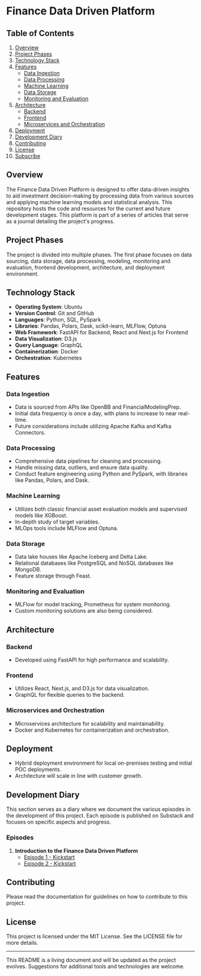 
# Finance Data Driven Platform

## Table of Contents

1. [Overview](#overview)
2. [Project Phases](#project-phases)
3. [Technology Stack](#technology-stack)
4. [Features](#features)
    - [Data Ingestion](#data-ingestion)
    - [Data Processing](#data-processing)
    - [Machine Learning](#machine-learning)
    - [Data Storage](#data-storage)
    - [Monitoring and Evaluation](#monitoring-and-evaluation)
5. [Architecture](#architecture)
    - [Backend](#backend)
    - [Frontend](#frontend)
    - [Microservices and Orchestration](#microservices-and-orchestration)
6. [Deployment](#deployment)
7. [Development Diary](#development-diary)
8. [Contributing](#contributing)
9. [License](#license)
10. [Subscribe](#subscribe)

## Overview

The Finance Data Driven Platform is designed to offer data-driven insights to aid investment decision-making by processing data from various sources and applying machine learning models and statistical analysis. This repository hosts the code and resources for the current and future development stages. This platform is part of a series of articles that serve as a journal detailing the project's progress.

## Project Phases

The project is divided into multiple phases. The first phase focuses on data sourcing, data storage, data processing, modeling, monitoring and evaluation, frontend development, architecture, and deployment environment.

## Technology Stack

- **Operating System**: Ubuntu
- **Version Control**: Git and GitHub
- **Languages**: Python, SQL, PySpark
- **Libraries**: Pandas, Polars, Dask, scikit-learn, MLFlow, Optuna
- **Web Framework**: FastAPI for Backend, React and Next.js for Frontend
- **Data Visualization**: D3.js
- **Query Language**: GraphQL
- **Containerization**: Docker
- **Orchestration**: Kubernetes

## Features

### Data Ingestion

- Data is sourced from APIs like OpenBB and FinancialModelingPrep.
- Initial data frequency is once a day, with plans to increase to near real-time.
- Future considerations include utilizing Apache Kafka and Kafka Connectors.

### Data Processing

- Comprehensive data pipelines for cleaning and processing.
- Handle missing data, outliers, and ensure data quality.
- Conduct feature engineering using Python and PySpark, with libraries like Pandas, Polars, and Dask.

### Machine Learning

- Utilizes both classic financial asset evaluation models and supervised models like XGBoost.
- In-depth study of target variables.
- MLOps tools include MLFlow and Optuna.

### Data Storage

- Data lake houses like Apache Iceberg and Delta Lake.
- Relational databases like PostgreSQL and NoSQL databases like MongoDB.
- Feature storage through Feast.

### Monitoring and Evaluation

- MLFlow for model tracking, Prometheus for system monitoring.
- Custom monitoring solutions are also being considered.

## Architecture

### Backend

- Developed using FastAPI for high performance and scalability.

### Frontend

- Utilizes React, Next.js, and D3.js for data visualization.
- GraphQL for flexible queries to the backend.

### Microservices and Orchestration

- Microservices architecture for scalability and maintainability.
- Docker and Kubernetes for containerization and orchestration.

## Deployment

- Hybrid deployment environment for local on-premises testing and initial POC deployments.
- Architecture will scale in line with customer growth.


## Development Diary

This section serves as a diary where we document the various episodes in the development of this project. Each episode is published on Substack and focuses on specific aspects and progress.

### Episodes

1. **Introduction to the Finance Data Driven Platform**  
   - [Episode 1 - Kickstart](https://open.substack.com/pub/saveriomazza/p/building-a-data-analytics-platform?r=huo5t&utm_campaign=post&utm_medium=web)
   - [Episode 2 - Kickstart](https://open.substack.com/pub/saveriomazza/p/building-a-data-analytics-platform-d8b?r=huo5t&utm_campaign=post&utm_medium=web)


## Contributing

Please read the documentation for guidelines on how to contribute to this project.

## License

This project is licensed under the MIT License. See the LICENSE file for more details.


---

This README is a living document and will be updated as the project evolves. Suggestions for additional tools and technologies are welcome.

